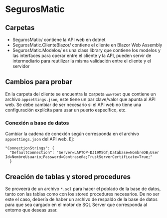 # SegurosMatic
## Carpetas
- SegurosMatic/ contiene la API web en dotnet
- SegurosMatic.ClienteBlazor/ contiene el cliente en Blazor Web Assembly
- SegurosMatic.Modelos/ es una class library que contiene los modelos y
las interfaces para operar entre el cliente y la API, pueden servir de
intermediario para reutilizar la misma validación entre el cliente y el servidor

## Cambios para probar
En la carpeta del cliente se encuentra la carpeta `wwwroot` que contiene un
archivo `appsettings.json`, este tiene un par clave/valor que apunta al API web.
Se debe cambiar de ser necesario si el API web no tiene una configuración
explícita para usar un puerto específico, etc.

### Conexión a base de datos
Cambiar la cadena de conexión según corresponda en el archivo `appsettings.json`
del API web.
Ej:
```
"ConnectionStrings": {
  "DefaultConnection": "Server=LAPTOP-DJ19MSGT;Database=NombreDB;User Id=NombreUsuario;Password=Contraseña;TrustServerCertificate=True;"
  }
```

## Creación de tablas y stored procedures
Se proveerá de un archivo `*.sql` para hacer el poblado de la base de datos, tanto
con las tablas como con los stored procedures necesarios.
De no ser este el caso, debería de haber un archivo de respaldo de la base de datos
para que sea cargado en el motor de SQL Server que corresponda al entorno que
deseas usar.